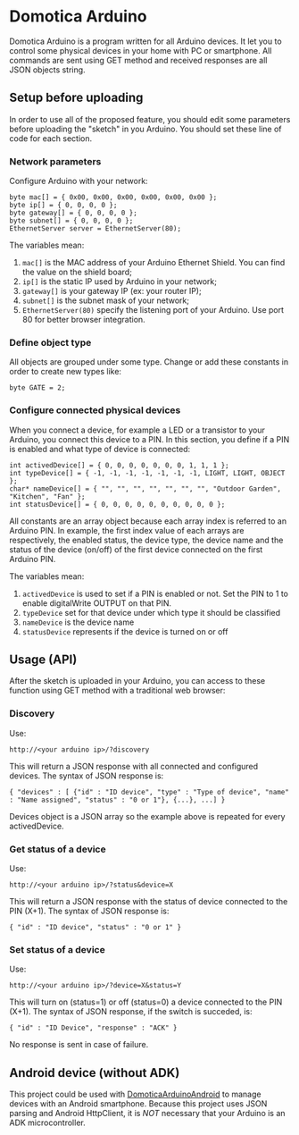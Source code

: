 # Domotica Arduino
Domotica Arduino is a program written for all Arduino devices.
It let you to control some physical devices in your home with PC or smartphone. All commands are sent using GET method and received responses are all JSON objects string.

## Setup before uploading
In order to use all of the proposed feature, you should edit some parameters before uploading the "sketch" in you Arduino. You should set these line of code for each section.

### Network parameters
Configure Arduino with your network:

    byte mac[] = { 0x00, 0x00, 0x00, 0x00, 0x00, 0x00 };
    byte ip[] = { 0, 0, 0, 0 };
    byte gateway[] = { 0, 0, 0, 0 };
    byte subnet[] = { 0, 0, 0, 0 };
    EthernetServer server = EthernetServer(80);

The variables mean:

1. <code>mac[]</code> is the MAC address of your Arduino Ethernet Shield. You can find the value on the shield board;
1. <code>ip[]</code> is the static IP used by Arduino in your network;
1. <code>gateway[]</code> is your gateway IP (ex: your router IP);
1. <code>subnet[]</code> is the subnet mask of your network;
1. <code>EthernetServer(80)</code> specify the listening port of your Arduino. Use port 80 for better browser integration.

### Define object type
All objects are grouped under some type. Change or add these constants in order to create new types like:

    byte GATE = 2;

### Configure connected physical devices
When you connect a device, for example a LED or a transistor to your Arduino, you connect this device to a PIN. In this section, you define if a PIN is enabled and what type of device is connected:

    int activedDevice[] = { 0, 0, 0, 0, 0, 0, 0, 1, 1, 1 };
    int typeDevice[] = { -1, -1, -1, -1, -1, -1, -1, LIGHT, LIGHT, OBJECT };
    char* nameDevice[] = { "", "", "", "", "", "", "", "Outdoor Garden", "Kitchen", "Fan" };
    int statusDevice[] = { 0, 0, 0, 0, 0, 0, 0, 0, 0, 0 };

All constants are an array object because each array index is referred to an Arduino PIN. In example, the first index value of each arrays are respectively, the enabled status, the device type, the device name and the status of the device (on/off) of the first device connected on the first Arduino PIN.

The variables mean:

1. <code>activedDevice</code> is used to set if a PIN is enabled or not. Set the PIN to 1 to enable digitalWrite OUTPUT on that PIN.
1. <code>typeDevice</code> set for that device under which type it should be classified
1. <code>nameDevice</code> is the device name
1. <code>statusDevice</code> represents if the device is turned on or off

## Usage (API)
After the sketch is uploaded in your Arduino, you can access to these function using GET method with a traditional web browser:

### Discovery
Use:

    http://<your arduino ip>/?discovery

This will return a JSON response with all connected and configured devices. The syntax of JSON response is:
    
    { "devices" : [ {"id" : "ID device", "type" : "Type of device", "name" : "Name assigned", "status" : "0 or 1"}, {...}, ...] }

Devices object is a JSON array so the example above is repeated for every activedDevice.

### Get status of a device
Use:
    
    http://<your arduino ip>/?status&device=X

This will return a JSON response with the status of device connected to the PIN (X+1). The syntax of JSON response is:

    { "id" : "ID device", "status" : "0 or 1" }

### Set status of a device
Use:

    http://<your arduino ip>/?device=X&status=Y

This will turn on (status=1) or off (status=0) a device connected to the PIN (X+1). The syntax of JSON response, if the switch is succeded, is:

    { "id" : "ID Device", "response" : "ACK" }

No response is sent in case of failure.

## Android device (without ADK)
This project could be used with [DomoticaArduinoAndroid](https://github.com/emanuele-palazzetti/DomoticaArduinoAndroid) to manage devices with an Android smartphone. Because this project uses JSON parsing and Android HttpClient, it is *NOT* necessary that your Arduino is an ADK microcontroller.
